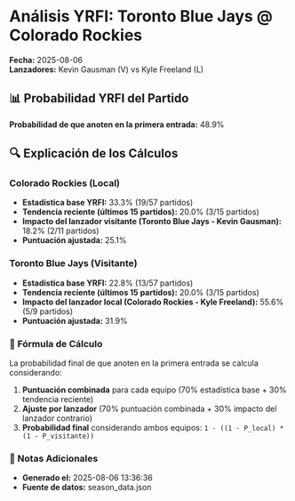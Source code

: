 # Análisis YRFI: Toronto Blue Jays @ Colorado Rockies

**Fecha:** 2025-08-06  
**Lanzadores:** Kevin Gausman (V) vs Kyle Freeland (L)

## 📊 Probabilidad YRFI del Partido

**Probabilidad de que anoten en la primera entrada:** 48.9%

## 🔍 Explicación de los Cálculos

### Colorado Rockies (Local)
- **Estadística base YRFI:** 33.3% (19/57 partidos)
- **Tendencia reciente (últimos 15 partidos):** 20.0% (3/15 partidos)
- **Impacto del lanzador visitante (Toronto Blue Jays - Kevin Gausman):** 18.2% (2/11 partidos)
- **Puntuación ajustada:** 25.1%

### Toronto Blue Jays (Visitante)
- **Estadística base YRFI:** 22.8% (13/57 partidos)
- **Tendencia reciente (últimos 15 partidos):** 20.0% (3/15 partidos)
- **Impacto del lanzador local (Colorado Rockies - Kyle Freeland):** 55.6% (5/9 partidos)
- **Puntuación ajustada:** 31.9%

### 📝 Fórmula de Cálculo

La probabilidad final de que anoten en la primera entrada se calcula considerando:
1. **Puntuación combinada** para cada equipo (70% estadística base + 30% tendencia reciente)
2. **Ajuste por lanzador** (70% puntuación combinada + 30% impacto del lanzador contrario)
3. **Probabilidad final** considerando ambos equipos: `1 - ((1 - P_local) * (1 - P_visitante))`

### 📌 Notas Adicionales

- **Generado el:** 2025-08-06 13:36:36
- **Fuente de datos:** season_data.json
